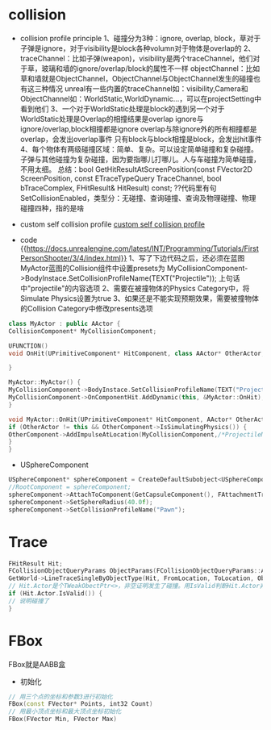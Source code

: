 








# collision #
* collision profile principle
1、碰撞分为3种：ignore, overlap, block，草对于子弹是ignore，对于visibility是block各种volumn对于物体是overlap的
2、traceChannel：比如子弹(weapon)，visibility是两个traceChannel，他们对于草，玻璃和墙的ignore/overlap/block的属性不一样
objectChannel：比如草和墙就是ObjectChannel，ObjectChannel与ObjectChannel发生的碰撞也有这三种情况
unreal有一些内置的traceChannel如：visibility,Camera和ObjectChannel如：WorldStatic,WorldDynamic...，可以在projectSetting中看到他们
3、一个对于WorldStatic处理是block的遇到另一个对于WorldStatic处理是Overlap的相撞结果是overlap
ignore与ignore/overlap,block相撞都是ignore
overlap与除ignore外的所有相撞都是overlap，会发出overlap事件
只有block与block相撞是block，会发出hit事件
4、每个物体有两级碰撞区域：简单、复杂。可以设定简单碰撞和复杂碰撞。子弹与其他碰撞为复杂碰撞，因为要指哪儿打哪儿。人与车碰撞为简单碰撞，不用太细。
总结：bool GetHitResultAtScreenPosition(const FVector2D ScreenPosition, const ETraceTypeQuery TraceChannel, bool bTraceComplex, FHitResult& HitResult) const;
??代码里有句SetCollisionEnabled，类型分：无碰撞、查询碰撞、查询及物理碰撞、物理碰撞四种，指的是啥

* custom self collision profile
[custom self collision profile](https://docs.unrealengine.com/latest/INT/Programming/Tutorials/FirstPersonShooter/3/3/index.html)


* code
{{https://docs.unrealengine.com/latest/INT/Programming/Tutorials/FirstPersonShooter/3/4/index.html}}
1、写了下边代码之后，还必须在蓝图MyActor蓝图的Collision组件中设置presets为
MyCollisionComponent->BodyInstace.SetCollisionProfileName(TEXT("Projectile"));
上句话中"projectile"的内容选项
2、需要在被撞物体的Physics Category中，将Simulate Physics设置为true
3、如果还是不能实现预期效果，需要被撞物体的Collision Category中修改presents选项
```c++
class MyActor : public AActor {
CollisionComponent* MyCollisionComponent;

UFUNCTION()
void OnHit(UPrimitiveComponent* HitComponent, class AActor* OtherActor, UPrimitiveComponent* OtherComponent, FVector NormalImpulse, const FHitResult& Hit);

}

MyActor::MyActor() {
MyCollisionComponent->BodyInstace.SetCollisionProfileName(TEXT("Projectile")); // set collision profile name
MyCollisionComponent->OnComponentHit.AddDynamic(this, &MyActor::OnHit);
}

void MyActor::OnHit(UPrimitiveComponent* HitComponent, AActor* OtherActor, UPrimitiveComponent* OtherComponent, FVector NormalImpulse, const FHitResult& Hit) {
if (OtherActor != this && OtherComponent->IsSimulatingPhysics()) {
OtherComponent->AddImpulseAtLocation(MyCollisionComponent,/*ProjectileMovementComponent->Velocity*/ 100 * 100.0f, Hit.ImpactPoint);
}
}
```

* USphereComponent
```c++
USphereComponent* sphereComponent = CreateDefaultSubobject<USphereComponent>(TEXT("RootComponent"));
//RootComponent = sphereComponent;
sphereComponent->AttachToComponent(GetCapsuleComponent(), FAttachmentTransformRules::KeepRelativeTransform)
sphereComponent->SetSphereRadius(40.0f);
sphereComponent->SetCollisionProfileName("Pawn");
```

# Trace #
```c++
FHitResult Hit;
FCollisionObjectQueryParams ObjectParams(FCollisionObjectQueryParams::AllStaticObjects);
GetWorld->LineTraceSingleByObjectType(Hit, FromLocation, ToLocation, ObjectParams);
// Hit.Actor是个TWeakObectPtr<>，非空证明发生了碰撞。用IsValid判断Hit.Actor非空
if (Hit.Actor.IsValid()) {
// 说明碰撞了
}
```


# FBox #
FBox就是AABB盒

* 初始化
```c++
// 用三个点的坐标和参数3进行初始化
FBox(const FVector* Points, int32 Count)
// 用最小顶点坐标和最大顶点坐标初始化
FBox(FVector Min, FVector Max)
```


